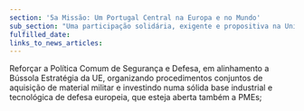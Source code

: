 ```yaml
---
section: '5a Missão: Um Portugal Central na Europa e no Mundo'
sub_section: "Uma participação solidária, exigente e propositiva na União Europeia"
fulfilled_date:
links_to_news_articles:
---
```


Reforçar a Política Comum de Segurança e Defesa, em alinhamento a Bússola Estratégia da UE, organizando procedimentos conjuntos de aquisição de material militar e investindo numa sólida base industrial e tecnológica de defesa europeia, que esteja aberta também a PMEs;